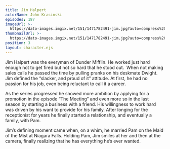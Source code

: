 ```yaml
---
title: Jim Halpert
actorName: John Krasinski
episodes: 187
imageUrl: >-
  https://dato-images.imgix.net/151/1471782491-jim.jpg?auto=compress%2Cformat&ch=DPR%2CWidth&fm=jpg&w=500
thumbnailUrl: >-
  https://dato-images.imgix.net/151/1471782491-jim.jpg?auto=compress%2Cformat&ch=DPR%2CWidth&crop=faces&fit=crop&h=200&w=200
position: 3
layout: character.ejs
---
```


Jim Halpert was the everyman of Dunder Mifflin. He worked just hard enough not to get fired but not so hard that he stood out.  When not making sales calls he passed the time by pulling pranks on his deskmate Dwight. Jim defined the “slacker, and proud of it” attitude. At first, he had no passion for his job, even being reluctant to call it a career.

As the series progressed he showed more ambition by applying for a promotion in the episode “The Meeting” and even more so in the last season by starting a business with a friend. His willingness to work hard was driven by his want to provide for his family. After longing for the receptionist for years he finally started a relationship, and eventually a family, with Pam.

Jim’s defining moment came when, on a whim, he married Pam on the Maid of the Mist at Niagara Falls. Holding Pam, Jim smiles at her and then at the camera, finally realizing that he has everything he’s ever wanted.